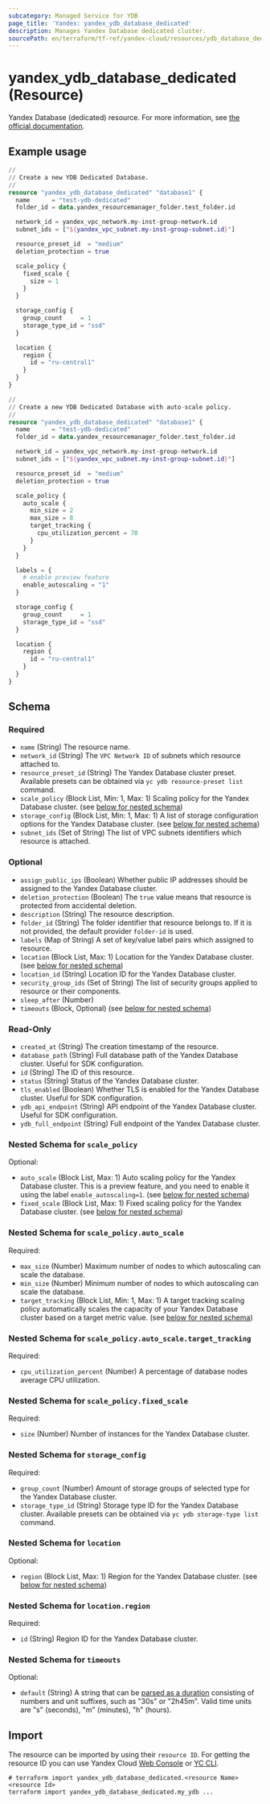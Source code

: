 ```yaml
---
subcategory: Managed Service for YDB
page_title: 'Yandex: yandex_ydb_database_dedicated'
description: Manages Yandex Database dedicated cluster.
sourcePath: en/terraform/tf-ref/yandex-cloud/resources/ydb_database_dedicated.md
---
```


# yandex_ydb_database_dedicated (Resource)

Yandex Database (dedicated) resource. For more information, see [the official documentation](https://yandex.cloud/docs/ydb/concepts/serverless_and_dedicated).

## Example usage

```terraform
//
// Create a new YDB Dedicated Database.
//
resource "yandex_ydb_database_dedicated" "database1" {
  name      = "test-ydb-dedicated"
  folder_id = data.yandex_resourcemanager_folder.test_folder.id

  network_id = yandex_vpc_network.my-inst-group-network.id
  subnet_ids = ["${yandex_vpc_subnet.my-inst-group-subnet.id}"]

  resource_preset_id  = "medium"
  deletion_protection = true

  scale_policy {
    fixed_scale {
      size = 1
    }
  }

  storage_config {
    group_count     = 1
    storage_type_id = "ssd"
  }

  location {
    region {
      id = "ru-central1"
    }
  }
}
```

```terraform
//
// Create a new YDB Dedicated Database with auto-scale policy.
//
resource "yandex_ydb_database_dedicated" "database1" {
  name      = "test-ydb-dedicated"
  folder_id = data.yandex_resourcemanager_folder.test_folder.id

  network_id = yandex_vpc_network.my-inst-group-network.id
  subnet_ids = ["${yandex_vpc_subnet.my-inst-group-subnet.id}"]

  resource_preset_id  = "medium"
  deletion_protection = true

  scale_policy {
    auto_scale {
      min_size = 2
      max_size = 8
      target_tracking {
        cpu_utilization_percent = 70
      }
    }
  }

  labels = {
    # enable preview feature
    enable_autoscaling = "1"
  }

  storage_config {
    group_count     = 1
    storage_type_id = "ssd"
  }

  location {
    region {
      id = "ru-central1"
    }
  }
}
```

<!-- schema generated by tfplugindocs -->
## Schema

### Required

- `name` (String) The resource name.
- `network_id` (String) The `VPC Network ID` of subnets which resource attached to.
- `resource_preset_id` (String) The Yandex Database cluster preset. Available presets can be obtained via `yc ydb resource-preset list` command.
- `scale_policy` (Block List, Min: 1, Max: 1) Scaling policy for the Yandex Database cluster. (see [below for nested schema](#nestedblock--scale_policy))
- `storage_config` (Block List, Min: 1, Max: 1) A list of storage configuration options for the Yandex Database cluster. (see [below for nested schema](#nestedblock--storage_config))
- `subnet_ids` (Set of String) The list of VPC subnets identifiers which resource is attached.

### Optional

- `assign_public_ips` (Boolean) Whether public IP addresses should be assigned to the Yandex Database cluster.
- `deletion_protection` (Boolean) The `true` value means that resource is protected from accidental deletion.
- `description` (String) The resource description.
- `folder_id` (String) The folder identifier that resource belongs to. If it is not provided, the default provider `folder-id` is used.
- `labels` (Map of String) A set of key/value label pairs which assigned to resource.
- `location` (Block List, Max: 1) Location for the Yandex Database cluster. (see [below for nested schema](#nestedblock--location))
- `location_id` (String) Location ID for the Yandex Database cluster.
- `security_group_ids` (Set of String) The list of security groups applied to resource or their components.
- `sleep_after` (Number)
- `timeouts` (Block, Optional) (see [below for nested schema](#nestedblock--timeouts))

### Read-Only

- `created_at` (String) The creation timestamp of the resource.
- `database_path` (String) Full database path of the Yandex Database cluster. Useful for SDK configuration.
- `id` (String) The ID of this resource.
- `status` (String) Status of the Yandex Database cluster.
- `tls_enabled` (Boolean) Whether TLS is enabled for the Yandex Database cluster. Useful for SDK configuration.
- `ydb_api_endpoint` (String) API endpoint of the Yandex Database cluster. Useful for SDK configuration.
- `ydb_full_endpoint` (String) Full endpoint of the Yandex Database cluster.

<a id="nestedblock--scale_policy"></a>
### Nested Schema for `scale_policy`

Optional:

- `auto_scale` (Block List, Max: 1) Auto scaling policy for the Yandex Database cluster. This is a preview feature, and you need to enable it using the label `enable_autoscaling=1`. (see [below for nested schema](#nestedblock--scale_policy--auto_scale))
- `fixed_scale` (Block List, Max: 1) Fixed scaling policy for the Yandex Database cluster. (see [below for nested schema](#nestedblock--scale_policy--fixed_scale))

<a id="nestedblock--scale_policy--auto_scale"></a>
### Nested Schema for `scale_policy.auto_scale`

Required:

- `max_size` (Number) Maximum number of nodes to which autoscaling can scale the database.
- `min_size` (Number) Minimum number of nodes to which autoscaling can scale the database.
- `target_tracking` (Block List, Min: 1, Max: 1) A target tracking scaling policy automatically scales the capacity of your Yandex Database cluster based on a target metric value. (see [below for nested schema](#nestedblock--scale_policy--auto_scale--target_tracking))

<a id="nestedblock--scale_policy--auto_scale--target_tracking"></a>
### Nested Schema for `scale_policy.auto_scale.target_tracking`

Required:

- `cpu_utilization_percent` (Number) A percentage of database nodes average CPU utilization.



<a id="nestedblock--scale_policy--fixed_scale"></a>
### Nested Schema for `scale_policy.fixed_scale`

Required:

- `size` (Number) Number of instances for the Yandex Database cluster.



<a id="nestedblock--storage_config"></a>
### Nested Schema for `storage_config`

Required:

- `group_count` (Number) Amount of storage groups of selected type for the Yandex Database cluster.
- `storage_type_id` (String) Storage type ID for the Yandex Database cluster. Available presets can be obtained via `yc ydb storage-type list` command.


<a id="nestedblock--location"></a>
### Nested Schema for `location`

Optional:

- `region` (Block List, Max: 1) Region for the Yandex Database cluster. (see [below for nested schema](#nestedblock--location--region))

<a id="nestedblock--location--region"></a>
### Nested Schema for `location.region`

Required:

- `id` (String) Region ID for the Yandex Database cluster.



<a id="nestedblock--timeouts"></a>
### Nested Schema for `timeouts`

Optional:

- `default` (String) A string that can be [parsed as a duration](https://pkg.go.dev/time#ParseDuration) consisting of numbers and unit suffixes, such as "30s" or "2h45m". Valid time units are "s" (seconds), "m" (minutes), "h" (hours).

## Import

The resource can be imported by using their `resource ID`. For getting the resource ID you can use Yandex Cloud [Web Console](https://console.yandex.cloud) or [YC CLI](https://yandex.cloud/docs/cli/quickstart).

```shell
# terraform import yandex_ydb_database_dedicated.<resource Name> <resource Id>
terraform import yandex_ydb_database_dedicated.my_ydb ...
```
